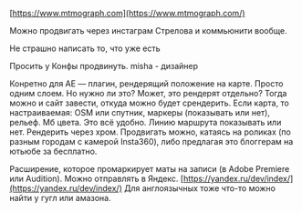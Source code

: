 [https://www.mtmograph.com](https://www.mtmograph.com/)

Можно продвигать через инстаграм Стрелова и коммьюнити вообще.

Не страшно написать то, что уже есть

Просить у Конфы продвинуть. misha - дизайнер

Конретно для AE — плагин, рендерящий положение на карте. Просто одним слоем. Но нужно ли это? Может, это рендерят отдельно? Тогда можно и сайт завести, откуда можно будет срендерить. Если карта, то настраиваемая: OSM или спутник, маркеры (показывать или нет), рельеф. Мб цвета. Это всё удобно. Линию маршрута показывать или нет. Рендерить через хром. Продвигать можно, катаясь на роликах (по разным городам с камерой Insta360), либо предлагая это блоггерам на ютьюбе за бесплатно.

Расширение, которое промаркирует маты на записи (в Adobe Premiere или Audition). Можно отправлять в Яндекс. [https://yandex.ru/dev/index/](https://yandex.ru/dev/index/) Для англоязычных тоже что-то можно найти у гугл или амазона.